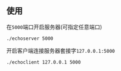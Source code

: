 ## 使用

在`5000`端口开启服务器(可指定任意端口)

    ./echoserver 5000

开启客户端连接服务器套接字`127.0.0.1:5000`

    ./echoclient 127.0.0.1 5000
